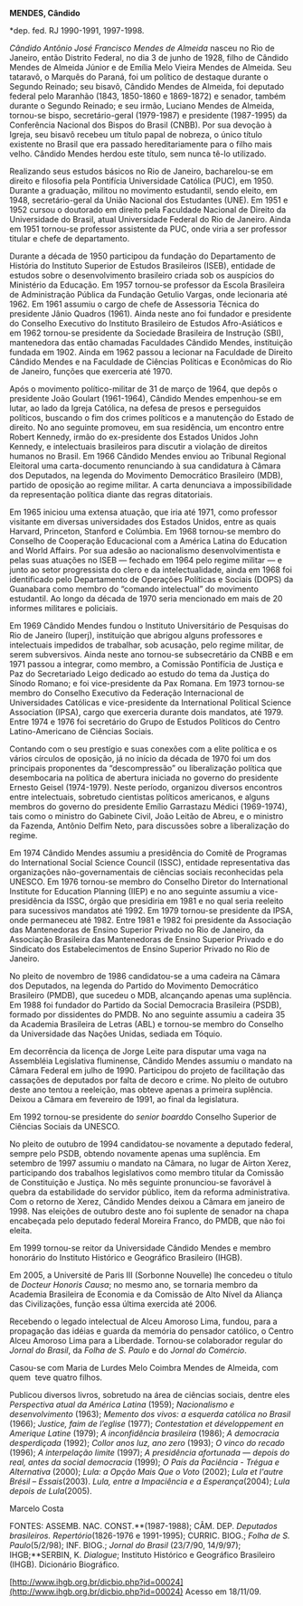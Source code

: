 **MENDES, Cândido**

\*dep. fed. RJ 1990-1991, 1997-1998.

*Cândido Antônio José Francisco Mendes de Almeida* nasceu no Rio de
Janeiro, então Distrito Federal, no dia 3 de junho de 1928, filho de
Cândido Mendes de Almeida Júnior e de Emília Melo Vieira Mendes de
Almeida. Seu tataravô, o Marquês do Paraná, foi um político de destaque
durante o Segundo Reinado; seu bisavô, Cândido Mendes de Almeida, foi
deputado federal pelo Maranhão (1843, 1850-1860 e 1869-1872) e senador,
também durante o Segundo Reinado; e seu irmão, Luciano Mendes de
Almeida, tornou-se bispo, secretário-geral (1979-1987) e presidente
(1987-1995) da Conferência Nacional dos Bispos do Brasil (CNBB). Por sua
devoção à Igreja, seu bisavô recebeu um título papal de nobreza, o único
título existente no Brasil que era passado hereditariamente para o filho
mais velho. Cândido Mendes herdou este título, sem nunca tê-lo
utilizado.

Realizando seus estudos básicos no Rio de Janeiro, bacharelou-se em
direito e filosofia pela Pontifícia Universidade Católica (PUC), em
1950. Durante a graduação, militou no movimento estudantil, sendo
eleito, em 1948, secretário-geral da União Nacional dos Estudantes
(UNE). Em 1951 e 1952 cursou o doutorado em direito pela Faculdade
Nacional de Direito da Universidade do Brasil, atual Universidade
Federal do Rio de Janeiro. Ainda em 1951 tornou-se professor assistente
da PUC, onde viria a ser professor titular e chefe de departamento.

Durante a década de 1950 participou da fundação do Departamento de
História do Instituto Superior de Estudos Brasileiros (ISEB), entidade
de estudos sobre o desenvolvimento brasileiro criada sob os auspícios do
Ministério da Educação. Em 1957 tornou-se professor da Escola Brasileira
de Administração Pública da Fundação Getulio Vargas, onde lecionaria até
1962. Em 1961 assumiu o cargo de chefe de Assessoria Técnica do
presidente Jânio Quadros (1961). Ainda neste ano foi fundador e
presidente do Conselho Executivo do Instituto Brasileiro de Estudos
Afro-Asiáticos e em 1962 tornou-se presidente da Sociedade Brasileira de
Instrução (SBI), mantenedora das então chamadas Faculdades Cândido
Mendes, instituição fundada em 1902. Ainda em 1962 passou a lecionar na
Faculdade de Direito Cândido Mendes e na Faculdade de Ciências Políticas
e Econômicas do Rio de Janeiro, funções que exerceria até 1970.

Após o movimento político-militar de 31 de março de 1964, que depôs o
presidente João Goulart (1961-1964), Cândido Mendes empenhou-se em
lutar, ao lado da Igreja Católica, na defesa de presos e perseguidos
políticos, buscando o fim dos crimes políticos e a manutenção do Estado
de direito. No ano seguinte promoveu, em sua residência, um encontro
entre Robert Kennedy, irmão do ex-presidente dos Estados Unidos John
Kennedy, e intelectuais brasileiros para discutir a violação de direitos
humanos no Brasil. Em 1966 Cândido Mendes enviou ao Tribunal Regional
Eleitoral uma carta-documento renunciando à sua candidatura à Câmara dos
Deputados, na legenda do Movimento Democrático Brasileiro (MDB), partido
de oposição ao regime militar. A carta denunciava a impossibilidade da
representação política diante das regras ditatoriais.

Em 1965 iniciou uma extensa atuação, que iria até 1971, como professor
visitante em diversas universidades dos Estados Unidos, entre as quais
Harvard, Princeton, Stanford e Colúmbia. Em 1968 tornou-se membro do
Conselho de Cooperação Educacional com a América Latina do Education and
World Affairs. Por sua adesão ao nacionalismo desenvolvimentista e pelas
suas atuações no ISEB — fechado em 1964 pelo regime militar — e junto ao
setor progressista do clero e da intelectualidade, ainda em 1968 foi
identificado pelo Departamento de Operações Políticas e Sociais (DOPS)
da Guanabara como membro do “comando intelectual” do movimento
estudantil. Ao longo da década de 1970 seria mencionado em mais de 20
informes militares e policiais.

Em 1969 Cândido Mendes fundou o Instituto Universitário de Pesquisas do
Rio de Janeiro (Iuperj), instituição que abrigou alguns professores e
intelectuais impedidos de trabalhar, sob acusação, pelo regime militar,
de serem subversivos. Ainda neste ano tornou-se subsecretário da CNBB e
em 1971 passou a integrar, como membro, a Comissão Pontifícia de Justiça
e Paz do Secretariado Leigo dedicado ao estudo do tema da Justiça do
Sínodo Romano; e foi vice-presidente da Pax Romana. Em 1973 tornou-se
membro do Conselho Executivo da Federação Internacional de Universidades
Católicas e vice-presidente da International Political Science
Association (IPSA), cargo que exerceria durante dois mandatos, até 1979.
Entre 1974 e 1976 foi secretário do Grupo de Estudos Políticos do Centro
Latino-Americano de Ciências Sociais.

Contando com o seu prestígio e suas conexões com a elite política e os
vários círculos de oposição, já no início da década de 1970 foi um dos
principais proponentes da “descompressão” ou liberalização política que
desembocaria na política de abertura iniciada no governo do presidente
Ernesto Geisel (1974-1979). Neste período, organizou diversos encontros
entre intelectuais, sobretudo cientistas políticos americanos, e alguns
membros do governo do presidente Emílio Garrastazu Médici (1969-1974),
tais como o ministro do Gabinete Civil, João Leitão de Abreu, e o
ministro da Fazenda, Antônio Delfim Neto, para discussões sobre a
liberalização do regime.

Em 1974 Cândido Mendes assumiu a presidência do Comitê de Programas do
International Social Science Council (ISSC), entidade representativa das
organizações não-governamentais de ciências sociais reconhecidas pela
UNESCO. Em 1976 tornou-se membro do Conselho Diretor do International
Institute for Education Planning (IIEP) e no ano seguinte assumiu a
vice-presidência da ISSC, órgão que presidiria em 1981 e no qual seria
reeleito para sucessivos mandatos até 1992. Em 1979 tornou-se presidente
da IPSA, onde permaneceu até 1982. Entre 1981 e 1982 foi presidente da
Associação das Mantenedoras de Ensino Superior Privado no Rio de
Janeiro, da Associação Brasileira das Mantenedoras de Ensino Superior
Privado e do Sindicato dos Estabelecimentos de Ensino Superior Privado
no Rio de Janeiro.

No pleito de novembro de 1986 candidatou-se a uma cadeira na Câmara dos
Deputados, na legenda do Partido do Movimento Democrático Brasileiro
(PMDB), que sucedeu o MDB, alcançando apenas uma suplência. Em 1988 foi
fundador do Partido da Social Democracia Brasileira (PSDB), formado por
dissidentes do PMDB. No ano seguinte assumiu a cadeira 35 da Academia
Brasileira de Letras (ABL) e tornou-se membro do Conselho da
Universidade das Nações Unidas, sediada em Tóquio.

Em decorrência da licença de Jorge Leite para disputar uma vaga na
Assembléia Legislativa fluminense, Cândido Mendes assumiu o mandato na
Câmara Federal em julho de 1990. Participou do projeto de facilitação
das cassações de deputados por falta de decoro e crime. No pleito de
outubro deste ano tentou a reeleição, mas obteve apenas a primeira
suplência. Deixou a Câmara em fevereiro de 1991, ao final da
legislatura.

Em 1992 tornou-se presidente do *senior board*do Conselho Superior de
Ciências Sociais da UNESCO.

No pleito de outubro de 1994 candidatou-se novamente a deputado federal,
sempre pelo PSDB, obtendo novamente apenas uma suplência. Em setembro de
1997 assumiu o mandato na Câmara, no lugar de Aírton Xerez, participando
dos trabalhos legislativos como membro titular da Comissão de
Constituição e Justiça. No mês seguinte pronunciou-se favorável à quebra
da estabilidade do servidor público, item da reforma administrativa. Com
o retorno de Xerez, Cândido Mendes deixou a Câmara em janeiro de 1998.
Nas eleições de outubro deste ano foi suplente de senador na chapa
encabeçada pelo deputado federal Moreira Franco, do PMDB, que não foi
eleita.

Em 1999 tornou-se reitor da Universidade Cândido Mendes e membro
honorário do Instituto Histórico e Geográfico Brasileiro (IHGB).

Em 2005, a Université de Paris III (Sorbonne Nouvelle) lhe concedeu o
título de *Docteur Honoris Causa*; no mesmo ano, se tornaria membro da
Academia Brasileira de Economia e da Comissão de Alto Nível da Aliança
das Civilizações, função essa última exercida até 2006.

Recebendo o legado intelectual de Alceu Amoroso Lima, fundou, para a
propagação das idéias e guarda da memória do pensador católico, o Centro
Alceu Amoroso Lima para a Liberdade. Tornou-se colaborador regular do
*Jornal do Brasil*, da *Folha de S. Paulo* e do *Jornal do Comércio*.

Casou-se com Maria de Lurdes Melo Coimbra Mendes de Almeida, com quem
 teve quatro filhos.

Publicou diversos livros, sobretudo na área de ciências sociais, dentre
eles *Perspectiva atual da América Latina* (1959); *Nacionalismo e
desenvolvimento* (1963); *Memento dos vivos: a esquerda católica no
Brasil* (1966); *Justice, faim de l’eglise* (1977); *Contestation et
développement en Amerique Latine* (1979); *A inconfidência brasileira*
(1986); *A democracia desperdiçada* (1992); *Collor anos luz, ano zero*
(1993); *O vinco do recado* (1996); *A interpelação limite* (1997); *A
presidência afortunada — depois do real, antes da social democracia*
(1999); *O País da Paciência - Trégua e Alternativa* (2000); *Lula: a
Opção Mais Que o Voto* (2002); *Lula et l'autre Brésil – Essais*(2003).
*Lula, entre a Impaciência e a Esperança*(2004); *Lula depois de
Lula*(2005).

Marcelo Costa

FONTES: ASSEMB. NAC. CONST.**(1987-1988); CÂM. DEP. *Deputados
brasileiros. Repertório*(1826-1976 e 1991-1995); CURRIC. BIOG.; *Folha
de S. Paulo*(5/2/98); INF. BIOG.; *Jornal do Brasil* (23/7/90, 14/9/97);
IHGB;**SERBIN, K. *Dialogue*; Instituto Histórico e Geográfico
Brasileiro (IHGB). Dicionário Biográfico.

[http://www.ihgb.org.br/dicbio.php?id=00024](http://www.ihgb.org.br/dicbio.php?id=00024)
Acesso em 18/11/09.
